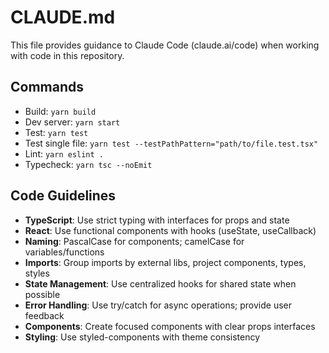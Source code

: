 # CLAUDE.md

This file provides guidance to Claude Code (claude.ai/code) when working with code in this repository.

## Commands
- Build: `yarn build`
- Dev server: `yarn start`
- Test: `yarn test`
- Test single file: `yarn test --testPathPattern="path/to/file.test.tsx"`
- Lint: `yarn eslint .`
- Typecheck: `yarn tsc --noEmit`

## Code Guidelines
- **TypeScript**: Use strict typing with interfaces for props and state
- **React**: Use functional components with hooks (useState, useCallback)
- **Naming**: PascalCase for components; camelCase for variables/functions
- **Imports**: Group imports by external libs, project components, types, styles
- **State Management**: Use centralized hooks for shared state when possible
- **Error Handling**: Use try/catch for async operations; provide user feedback
- **Components**: Create focused components with clear props interfaces
- **Styling**: Use styled-components with theme consistency